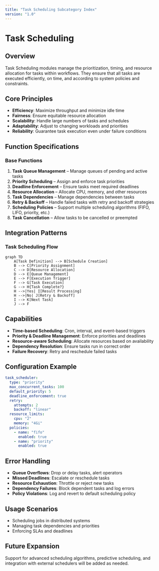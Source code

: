 ```yaml
---
title: "Task Scheduling Subcategory Index"
version: "1.0"
---
```


# Task Scheduling

## Overview
Task Scheduling modules manage the prioritization, timing, and resource allocation for tasks within workflows. They ensure that all tasks are executed efficiently, on time, and according to system policies and constraints.

## Core Principles
- **Efficiency**: Maximize throughput and minimize idle time
- **Fairness**: Ensure equitable resource allocation
- **Scalability**: Handle large numbers of tasks and schedules
- **Adaptability**: Adjust to changing workloads and priorities
- **Reliability**: Guarantee task execution even under failure conditions

## Function Specifications

### Base Functions
1. **Task Queue Management** – Manage queues of pending and active tasks
2. **Priority Scheduling** – Assign and enforce task priorities
3. **Deadline Enforcement** – Ensure tasks meet required deadlines
4. **Resource Allocation** – Allocate CPU, memory, and other resources
5. **Task Dependencies** – Manage dependencies between tasks
6. **Retry & Backoff** – Handle failed tasks with retry and backoff strategies
7. **Scheduling Policies** – Support multiple scheduling algorithms (FIFO, LIFO, priority, etc.)
8. **Task Cancellation** – Allow tasks to be cancelled or preempted

## Integration Patterns

### Task Scheduling Flow
```mermaid
graph TD
    A[Task Definition] --> B[Schedule Creation]
    B --> C[Priority Assignment]
    C --> D[Resource Allocation]
    D --> E[Queue Management]
    E --> F[Execution Trigger]
    F --> G[Task Execution]
    G --> H{Task Complete?}
    H -->|Yes| I[Result Processing]
    H -->|No| J[Retry & Backoff]
    I --> K[Next Task]
    J --> F
```

## Capabilities
- **Time-based Scheduling**: Cron, interval, and event-based triggers
- **Priority & Deadline Management**: Enforce priorities and deadlines
- **Resource-aware Scheduling**: Allocate resources based on availability
- **Dependency Resolution**: Ensure tasks run in correct order
- **Failure Recovery**: Retry and reschedule failed tasks

## Configuration Example
```yaml
task_scheduler:
  type: "priority"
  max_concurrent_tasks: 100
  default_priority: 5
  deadline_enforcement: true
  retry:
    attempts: 2
    backoff: "linear"
  resource_limits:
    cpu: "2"
    memory: "4Gi"
  policies:
    - name: "fifo"
      enabled: true
    - name: "priority"
      enabled: true
```

## Error Handling
- **Queue Overflows**: Drop or delay tasks, alert operators
- **Missed Deadlines**: Escalate or reschedule tasks
- **Resource Exhaustion**: Throttle or reject new tasks
- **Dependency Failures**: Block dependent tasks and log errors
- **Policy Violations**: Log and revert to default scheduling policy

## Usage Scenarios
- Scheduling jobs in distributed systems
- Managing task dependencies and priorities
- Enforcing SLAs and deadlines

## Future Expansion
Support for advanced scheduling algorithms, predictive scheduling, and integration with external schedulers will be added as needed. 